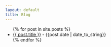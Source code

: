 ```yaml
---
layout: default
title: Blog
---
```

<ul>
  {% for post in site.posts %}
    <li>
      <a href="{{ post.url }}">{{ post.title }}</a> - {{post.date | date_to_string}} 
    </li>
  {% endfor %}
</ul>